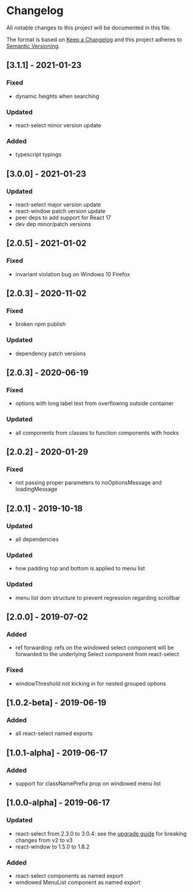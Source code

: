 # Changelog

All notable changes to this project will be documented in this file.

The format is based on [Keep a Changelog](http://keepachangelog.com/en/1.0.0/)
and this project adheres to [Semantic Versioning](http://semver.org/spec/v2.0.0.html).

## [3.1.1] - 2021-01-23
### Fixed
- dynamic heights when searching
### Updated
- react-select minor version update
### Added
- typescript typings

## [3.0.0] - 2021-01-23
### Updated
- react-select major version update
- react-window patch version update
- peer deps to add support for React 17
- dev dep minor/patch versions

## [2.0.5] - 2021-01-02
### Fixed
- invariant violation bug on Windows 10 Firefox 

## [2.0.3] - 2020-11-02
### Fixed
- broken npm publish
### Updated
- dependency patch versions

## [2.0.3] - 2020-06-19
### Fixed
- options with long label text from overflowing outside container
### Updated
- all components from classes to function components with hooks

## [2.0.2] - 2020-01-29
### Fixed
- not passing proper parameters to noOptionsMessage and loadingMessage

## [2.0.1] - 2019-10-18
### Updated
- all dependencies

### Updated
- how padding top and bottom is applied to menu list

### Updated
- menu list dom structure to prevent regression regarding scrollbar

## [2.0.0] - 2019-07-02

### Added
- ref forwarding: refs on the windowed select component will be forwarded to the underlying Select component from react-select

### Fixed
- windowThreshold not kicking in for nested grouped options

## [1.0.2-beta] - 2019-06-19

### Added
- all react-select named exports

## [1.0.1-alpha] - 2019-06-17

### Added
- support for classNamePrefix prop on windowed menu list 

## [1.0.0-alpha] - 2019-06-17

### Updated

- react-select from 2.3.0 to 3.0.4: see the [upgrade guide](https://github.com/JedWatson/react-select/issues/3585) for breaking changes from v2 to v3
- react-window to 1.5.0 to 1.8.2

### Added

- react-select components as named export
- windowed MenuList component as named export 